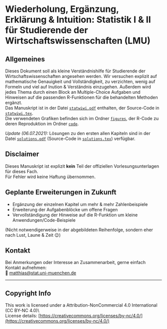 # Wiederholung, Ergänzung, Erklärung & Intuition: Statistik I & II für Studierende der Wirtschaftswissenschaften (LMU)

## Allgemeines
Dieses Dokument soll als kleine Verständnishilfe für Studierende der Wirtschaftswissenschaften angesehen werden.
Wir versuchen explizit auf mathematische Genauigkeit und Vollständigkeit, zu verzichten, wenig auf Formeln und viel auf Inution & Verständnis einzugehen. 
Außerdem wird jedes Thema durch einen Block an Multiple-Choice Aufgaben und Hinweisen auf die passenden R-Funktionen für die behandelten Methoden ergänzt.  
Das Manuskript ist in der Datei [`statwiwi.pdf`](https://github.com/assenmacher-mat/statwiwi/blob/master/statwiwi.pdf) enthalten, der Source-Code in [`statwiwi.tex`](https://github.com/assenmacher-mat/statwiwi/blob/master/statwiwi.tex).  
Die verwendeten Grafiken befinden sich im Ordner [`figures`](https://github.com/assenmacher-mat/statwiwi/tree/master/figures), der R-Code zu deren Reproduktion im Ordner [`code`](https://github.com/assenmacher-mat/statwiwi/tree/master/code). 

_Update (06.07.2021):_ Lösungen zu den ersten allen Kapiteln sind in der Datei [`solutions.pdf`](https://github.com/assenmacher-mat/statwiwi/blob/master/solutions.pdf) (Source-Code in [`solutions.tex`](https://github.com/assenmacher-mat/statwiwi/blob/master/solutions.tex)) verfügbar.

## Disclaimer
Dieses Manuskript ist explizit __kein__ Teil der offiziellen Vorlesungsunterlagen für dieses Fach.  
Für Fehler wird keine Haftung übernommen.

## Geplante Erweiterungen in Zukunft

- Ergänzung der einzelnen Kapitel um mehr & mehr Zahlenbeispiele
- Erweiterung der Aufgabenblöcke um offene Fragen
- Vervollständigung der Hinweise auf die R-Funktion um kleine Anwendungen/Code-Beispiele

 (Nicht notwendigerweise in der abgebildeten Reihenfolge, sondern eher nach Lust, Laune & Zeit :wink:)

## Kontakt
Bei Anmerkungen oder Interesse an Zusammenarbeit, gerne einfach Kontakt aufnehmen:  
:e-mail: matthias@stat.uni-muenchen.de

----
## Copyright Info
This work is licensed under a Attribution-NonCommercial 4.0 International (CC BY-NC 4.0)\\          
License details: [https://creativecommons.org/licenses/by-nc/4.0/](https://creativecommons.org/licenses/by-nc/4.0/)
